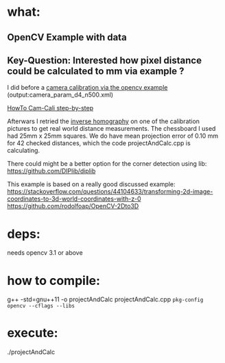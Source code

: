 # what: 

## OpenCV Example with data

## Key-Question: Interested how pixel distance could be calculated to mm via example ? 

I did before a [camera calibration 
via the opencv example](https://docs.opencv.org/2.4/_downloads/camera_calibration.cpp) (output:camera_param_d4_n500.xml) 

[HowTo Cam-Cali step-by-step](https://docs.opencv.org/2.4/doc/tutorials/calib3d/camera_calibration/camera_calibration.html?highlight=calibration7)

Afterwars I retried the [inverse homography](https://docs.opencv.org/master/d9/dab/tutorial_homography.html) on one of the calibration pictures to get real world distance measurements.
The chessboard I used had 25mm x 25mm squares. We do have mean 
projection error of 0.10 mm for 42 checked distances, which the code projectAndCalc.cpp is calculating.

There could might be a better option for the corner detection using lib: 
https://github.com/DIPlib/diplib

This example is based on a really good discussed example:
https://stackoverflow.com/questions/44104633/transforming-2d-image-coordinates-to-3d-world-coordinates-with-z-0
https://github.com/rodolfoap/OpenCV-2Dto3D

# deps: 
needs opencv 3.1 or above

# how to compile:
g++ -std=gnu++11 -o projectAndCalc projectAndCalc.cpp `pkg-config opencv --cflags --libs`

# execute: 
./projectAndCalc
